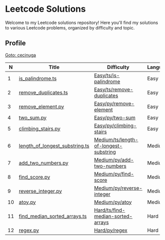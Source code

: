 

**Leetcode Solutions**
======================

  

Welcome to my Leetcode solutions repository! Here you'll find my solutions to various Leetcode problems, organized by difficulty and topic.

  

**Profile**
-----------

  

[Goto: cecinuga](https://leetcode.com/u/cecinuga/)

| N | Title | Difficulty | Language |
| --- | --- | --- | --- |
| 1 | [is\_palindrome.ts](https://leetcode.com/problems/is_palindrome.ts/description/) | [Easy/ts/is-palindrome](https://github.com/cecinuga/Leetcode/tree/main/Easy/ts/is-palindrome) | Easy | ts |
| 2 | [remove\_duplicates.ts](https://leetcode.com/problems/remove_duplicates.ts/description/) | [Easy/ts/remove-duplicates](https://github.com/cecinuga/Leetcode/tree/main/Easy/ts/remove-duplicates) | Easy | ts |
| 3 | [remove\_element.py](https://leetcode.com/problems/remove_element.py/description/) | [Easy/py/remove-element](https://github.com/cecinuga/Leetcode/tree/main/Easy/py/remove-element) | Easy | py |
| 4 | [two\_sum.py](https://leetcode.com/problems/two_sum.py/description/) | [Easy/py/two-sum](https://github.com/cecinuga/Leetcode/tree/main/Easy/py/two-sum) | Easy | py |
| 5 | [climbing\_stairs.py](https://leetcode.com/problems/climbing_stairs.py/description/) | [Easy/py/climbing-stairs](https://github.com/cecinuga/Leetcode/tree/main/Easy/py/climbing-stairs) | Easy | py |
| 6 | [length\_of\_longest\_substring.ts](https://leetcode.com/problems/length_of_longest_substring.ts/description/) | [Medium/ts/length-of-longest-substring](https://github.com/cecinuga/Leetcode/tree/main/Medium/ts/length-of-longest-substring) | Medium | ts |
| 7 | [add\_two\_numbers.py](https://leetcode.com/problems/add_two_numbers.py/description/) | [Medium/py/add-two-numbers](https://github.com/cecinuga/Leetcode/tree/main/Medium/py/add-two-numbers) | Medium | py |
| 8 | [find\_score.py](https://leetcode.com/problems/find_score.py/description/) | [Medium/py/find-score](https://github.com/cecinuga/Leetcode/tree/main/Medium/py/find-score) | Medium | py |
| 9 | [reverse\_integer.py](https://leetcode.com/problems/reverse_integer.py/description/) | [Medium/py/reverse-integer](https://github.com/cecinuga/Leetcode/tree/main/Medium/py/reverse-integer) | Medium | py |
| 10 | [atoy.py](https://leetcode.com/problems/atoy.py/description/) | [Medium/py/atoy](https://github.com/cecinuga/Leetcode/tree/main/Medium/py/atoy) | Medium | py |
| 11 | [find\_median\_sorted\_arrays.ts](https://leetcode.com/problems/find_median_sorted_arrays.ts/description/) | [Hard/ts/find-median-sorted-arrays](https://github.com/cecinuga/Leetcode/tree/main/Hard/ts/find-median-sorted-arrays) | Hard | ts |
| 12 | [regex.py](https://leetcode.com/problems/regex.py/description/) | [Hard/py/regex](https://github.com/cecinuga/Leetcode/tree/main/Hard/py/regex) | Hard | py |


